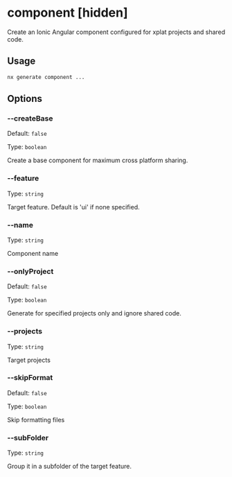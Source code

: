 # component [hidden]

Create an Ionic Angular component configured for xplat projects and shared code.

## Usage

```bash
nx generate component ...

```

## Options

### --createBase

Default: `false`

Type: `boolean`

Create a base component for maximum cross platform sharing.

### --feature

Type: `string`

Target feature. Default is 'ui' if none specified.

### --name

Type: `string`

Component name

### --onlyProject

Default: `false`

Type: `boolean`

Generate for specified projects only and ignore shared code.

### --projects

Type: `string`

Target projects

### --skipFormat

Default: `false`

Type: `boolean`

Skip formatting files

### --subFolder

Type: `string`

Group it in a subfolder of the target feature.
